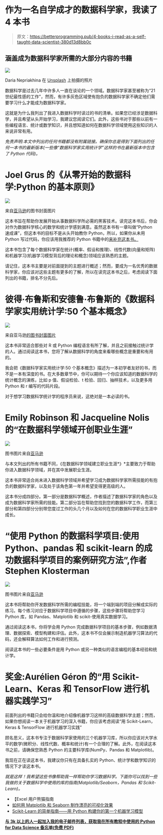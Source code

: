 # 作为一名自学成才的数据科学家，我读了 4 本书

> 原文：<https://betterprogramming.pub/4-books-i-read-as-a-self-taught-data-scientist-380d13d8bb0c>

## 涵盖成为数据科学家所需的大部分内容的书籍

![](img/67673f541168fbc1eeb00de25dfe4340.png)

Daria Nepriakhina 在 [Unsplash](https://unsplash.com?utm_source=medium&utm_medium=referral) 上拍摄的照片

数据科学是过去几年中许多人一直在谈论的一个领域。数据科学家甚至被称为“21 世纪最性感的工作”，然而，有许多灰色区域使有抱负的数据科学家不确定他们需要学习什么才能成为数据科学家。

这就是为什么我列出了我进入数据科学时读过的书的清单。如果您已经涉足数据科学，并且希望从头开始学习，我建议您阅读它们。此外，这些书对于那些以前有一些编程语言、统计或数学知识，并且想知道如何在数据科学领域使用这些知识的人来说非常有用。

*免责声明:本文中列出的任何书籍都没有附属链接。确保你总是得到下面列出的任何一本书的最新版本(一些像“数据科学家实用统计学”这样的书在最新版本中包含了 Python 代码)。*

# Joel Grus 的《从零开始的数据科学:Python 的基本原则》

![](img/6a85838a8bc15061bdddb1e2166a117c.png)

来自[亚马逊](https://www.amazon.com/Joel-Grus/dp/149190142X)的图书封面图片

这本书旨在帮助你发展开始从事数据科学所必需的黑客技术。读完这本书后，你会对作为数据科学核心的数学和统计学感到满意。虽然这本书有一章叫做“Python 速成课”，但这本书的目标不是从头开始教你 Python，所以，如果你从未用 Python 写过代码，你应该用我推荐的 Python 书籍中的[来补充这本书。](/4-python-books-i-read-as-a-self-taught-programmer-5a5453840cdb)

这本书包含了每个数据科学家在统计(概率、假设和推理)、线性代数(向量和矩阵)和机器学习(机器学习模型背后的理论和概念)领域应该熟悉的主题。

请记住，这本书主要是对前面提到的主题进行概述；然而，要成为一名优秀的数据科学家，你应该对这些主题有更多的了解，所以在读完这本书之后，考虑阅读下面列出的书籍，排名不分先后。

# 彼得·布鲁斯和安德鲁·布鲁斯的《数据科学家实用统计学:50 个基本概念》

![](img/5374a2fcc5cb309832206dc273c691e9.png)

来自亚马逊[的图书封面图片](https://www.amazon.com/Peter-Bruce/dp/1491952962)

这本书非常适合那些对 R 或 Python 编程语言有所了解，并且之前接触过统计学的人。通过阅读这本书，您将了解从数据科学的角度来看哪些概念是重要和有用的。

我会把《数据科学家实用统计学:50 个基本概念》描述为一本初学者友好的书，而不是一本有深度的书。在大多数章节中，你可以期待一个你应该知道的数据科学的统计概念的演练，比如 p 值、假设检验、t 检验、回归、抽样技术，以及更多用 Python 和 r 编写的代码片段。

对于想学习数据科学统计学的程序员来说，这绝对是一本必读的书。

# Emily Robinson 和 Jacqueline Nolis 的“在数据科学领域开创职业生涯”

![](img/b3a21be6b59d76f1bae175862fca04d0.png)

图书图片来自[亚马逊](https://www.amazon.com/Emily-Robinson/dp/1617296244)

与本文列出的所有书籍不同，《在数据科学领域建立职业生涯*》*主要致力于帮助你进入数据科学领域，并在其中发展职业生涯。

这本书非常适合尚未进入数据科学领域并希望学习成为数据科学家所需技能的有抱负的数据科学家，以及处于该角色第一年并希望变得更高级的人。

这本书分成四部分。第一部分是数据科学概述，作者描述了数据科学家的角色以及成为数据科学家所需的技能。第二部分旨在帮助您找到您的数据科学工作，而第三部分和第四部分分别带您度过工作的头几个月以及如何在您的数据科学职业生涯中成长。

# “使用 Python 的数据科学项目:使用 Python、pandas 和 scikit-learn 的成功数据科学项目的案例研究方法”,作者 Stephen Klosterman

![](img/a0bb8e6e3bb5e825bad23290de832fcc.png)

图书图片来自[亚马逊](https://www.amazon.com/Stephen-Klosterman/dp/1838551026)

这本书将帮助你开发数据科学所需的编程技能，将一个端到端的项目分解成实际的练习。每个练习对应于数据科学项目中遵循的步骤，这些步骤将帮助您学习 Python 库，如 Pandas、Matplotlib 和 scikit-使用真实数据学习。

通过阅读这本书，你将学会用 Python 完成数据科学项目的基本步骤，例如数据清理、数据探索、模型构建和评估。此外，这本书不仅会展示制造机器学习算法的代码，还会解释算法如何工作和进行预测。

阅读这本书的一些必要条件是用 Python 或另一种类似的语言编程的基本经验和统计学。

# 奖金:Aurélien Géron 的“用 Scikit-Learn、Keras 和 TensorFlow 进行机器实践学习”

前面列出的书籍只会给你温和地介绍像机器学习这样的高级数据科学主题；然而，如果你想阅读一本关于机器学习的深入书籍，你应该考虑阅读“用 Scikit-Learn，Keras & TensorFlow 进行机器学习实践”

顾名思义，这本书专注于数据科学家使用的三个机器学习库，所以你应该对大学水平的数学(微积分、线性代数、概率和统计)有一个合理的了解。此外，在阅读这本书之前，请确保您熟悉 Python 的主要科学库(NumPy、Pandas 和 Matplotlib)。

我现在正在读这本书，我建议你只有在具备扎实的 Python、统计学和数学知识的情况下才读这本书。

*就是这样！我希望这些书像帮助我一样帮助你学习数据科学。下面你可以找到一些我做的关于数据科学中使用的库的指南(Matplotlib/Seaborn，Pandas 和 Scikit-Learn)。*

*   【Excel 用户熊猫指南
*   [如何用 Matplotlib 和 Seaborn 制作漂亮的可视化效果](https://towardsdatascience.com/a-simple-guide-to-beautiful-visualizations-in-python-f564e6b9d392)
*   [Scikit-Learn 的简单指南——用 Python 构建你的第一个机器学习模型](https://towardsdatascience.com/a-beginners-guide-to-text-classification-with-scikit-learn-632357e16f3a)

[**与 3k 以上的人一起加入我的电子邮件列表，获取我在所有教程中使用的 Python for Data Science 备忘单(免费 PDF)**](https://frankandrade.ck.page/bd063ff2d3)